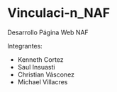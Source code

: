 # Vinculaci-n_NAF
Desarrollo Página Web NAF <br>

Integrantes:
- Kenneth Cortez
- Saul Insuasti
- Christian Vásconez
- Michael Villacres
  
